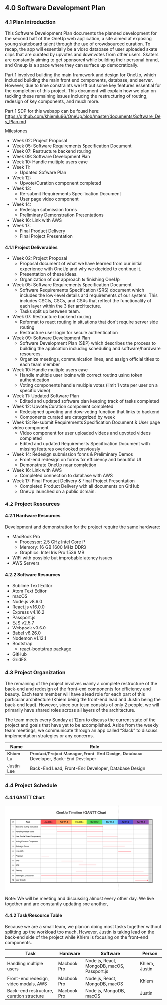 ## 4.0 Software Development Plan

### 4.1 Plan Introduction

This Software Development Plan documents the planned development for the second half of the OneUp web application, a site aimed at exposing young skateboard talent through the use of crowdsourced curation. To recap, the app will essentially be a video database of user uploaded skate clips that are curated by upvotes and downvotes from other users. Skaters are constantly aiming to get sponsored while building their personal brand, and Oneup is a space where they can surface up democratically.

Part 1 involved building the main framework and design for OneUp, which included building the main front end components, database, and server. However, due to time constraints we left out some key features essential for the completion of this project. This document will explain how we plan on tackling these remaining issues including the restructuring of routing, redesign of key components, and much more.  

Part 1 SDP for this webapp can be found here: https://github.com/khiemlu96/OneUp/blob/master/documents/Software_Dev_Plan.md 

Milestones

- Week 02: Project Proposal
- Week 05: Software Requirements Specification Document
- Week 07: Restructure backend routing
- Week 09: Software Development Plan
- Week 10: Handle multiple users case
- Week 11: 
  - Updated Sofware Plan
- Week 12: 
  - Upvote/Curation component completed
- Week 13: 
  - Re-submit Requirements Specification Document
  - User page video component
- Week 14: 
  - Redesign submission forms
  - Preliminary Demonstration Presentations
- Week 16: Link with AWS 
- Week 17:
	- Final Product Delivery
	- Final Project Presentation

	
#### 4.1.1 Project Deliverables

- Week 02: Project Proposal
  - Proposal document of what we have learned from our initial experience with OneUp and why we decided to continue it.
  - Presentation of these ideas.
  - Organization of our approach to finishing OneUp
- Week 05: Software Requirements Specification Document
  - Software Requirements Specification (SRS) document which includes the low-level details and requirements of our system. This includes CSCIs, CSCs, and CSUs that reflect the functionality of each layer within the 3 tier architecture.
  - Tasks split up between team.
- Week 07: Restructure backend routing
  - Reformat to react routing in situations that don't require server side routing
  - Restructure user login for secure authentication
- Week 09: Software Development Plan
  - Software Development Plan (SDP) which describes the process to building the application including scheduling and software/hardware resources.
  - Organize meetings, communication lines, and assign official titles to each team member
- Week 10: Handle multiple users case
  - Handle multiple user logins with correct routing using token authentication
  - Voting components handle multiple votes (limit 1 vote per user on a specific video)
- Week 11: Updated Software Plan
  - Edited and updated software plan keeping track of tasks completed
- Week 12: Upvote/Curation component completed
  - Redesigned upvoting and downvoting function that links to backend 
  - Components curated are categorized by week
- Week 13: Re-submit Requirements Specification Document & User page video component
  - Video component for user uploaded videos and upvoted videos completed
  - Edited and updated Requirements Specification Document with missing features overlooked previously
- Week 14: Redesign submission forms & Preliminary Demos
  - Front-end redesign on forms for efficiency and beautiful UI
  - Demonstrate OneUp near completion
- Week 16: Link with AWS 
  - Completed connection to database with AWS
- Week 17: Final Product Delivery & Final Project Presentation
  - Completed Product Delivery with all documents on GitHub
  - OneUp launched on a public domain.
	

### 4.2 Project Resources

#### 4.2.1 Hardware Resources

Development and demonstration for the project require the same hardware:
- MacBook Pro
	- Processor: 2.5 GHz Intel Core i7
	- Memory: 16 GB 1600 MHz DDR3
	- Graphics: Intel Iris Pro 1536 MB
- WiFi with possible but improbable latency issues
- AWS Servers
	
#### 4.2.2 Software Resources

- Sublime Text Editor
- Atom Text Editor
- macOS
- Node.js v8.6.0
- React.js v16.0.0
- Express v4.16.2
- Passport.js
- EJS v2.5.7
- Webpack v3.6.0
- Babel v6.26.0
- Nodemon v1.12.1
- Bootstrap
  - react-bootstrap package
- GitHub
- GridFS


### 4.3 Project Organization

The remaining of the project involves mainly a complete restructure of the back-end and redesign of the front-end components for efficiency and beauty. Each team member will have a lead role for each part of this particular architecture (Khiem being the front-end lead and Justin being the back-end lead). However, since our team consists of only 2 people, we will primarily have shared roles across all layers of the architecture.

The team meets every Sunday at 12pm to discuss the current state of the project and goals that have yet to be accomplished. Aside from the weekly team meetings, we communicate through an app called “Slack” to discuss implementation strategies or any concerns.

Name            | Role
----------------|----------------------
Khiem Lu	| Product/Project Manager, Front-End Design, Database Developer, Back-End Developer
Justin Lee 	| Back-End Lead,  Front-End Developer, Database Design


### 4.4 Project Schedule

#### 4.4.1 GANTT Chart

<p align="center">
	<img src="../images/OneUpUpdatedGantt.png" alt="High Level Diagram">
	
</p>

Note: We will be meeting and discussing almost every other day. We live together and are constantly updating one another,

#### 4.4.2 Task/Resource Table

Because we are a small team, we plan on doing most tasks together without splitting up the workload too much. However, Justin is taking lead on the back-end side of the project while Khiem is focusing on the front-end components.


Task     					     | Hardware              | Software                          | Person     
---------------------------------------------------- | --------------------- | --------------------------------- |------------
Handling multiple users		     | Macbook Pro           | Node.js, React, MongoDB, macOS, Passport.js    | Khiem, Justin
Front-end redesign, video modals, AWS          | Macbook Pro           | Node.js, React, MongoDB, macOS    | Khiem
Back-end restructure, curation structure             | Macbook Pro           | Node.js, MongoDB, macOS    | Justin


